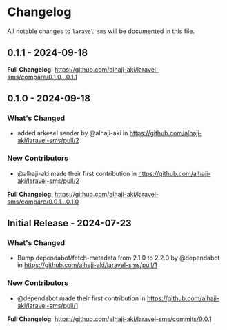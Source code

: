 # Changelog

All notable changes to `laravel-sms` will be documented in this file.

## 0.1.1 - 2024-09-18

**Full Changelog**: https://github.com/alhaji-aki/laravel-sms/compare/0.1.0...0.1.1

## 0.1.0 - 2024-09-18

### What's Changed

* added arkesel sender by @alhaji-aki in https://github.com/alhaji-aki/laravel-sms/pull/2

### New Contributors

* @alhaji-aki made their first contribution in https://github.com/alhaji-aki/laravel-sms/pull/2

**Full Changelog**: https://github.com/alhaji-aki/laravel-sms/compare/0.0.1...0.1.0

## Initial Release - 2024-07-23

### What's Changed

* Bump dependabot/fetch-metadata from 2.1.0 to 2.2.0 by @dependabot in https://github.com/alhaji-aki/laravel-sms/pull/1

### New Contributors

* @dependabot made their first contribution in https://github.com/alhaji-aki/laravel-sms/pull/1

**Full Changelog**: https://github.com/alhaji-aki/laravel-sms/commits/0.0.1
